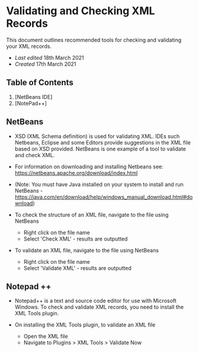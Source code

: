 # Validating and Checking XML Records 

This document outlines recommended tools for checking and validating your XML records.

- _Last edited_ 18th March 2021
- _Created_ 17th March 2021

## Table of Contents
1. [NetBeans IDE]
1. [NotePad++]


## NetBeans

- XSD (XML Schema definition) is used for validating XML. IDEs such Netbeans, Eclipse and some Editors provide suggestions in the XML file based on XSD provided. NetBeans is one example of a tool to validate and check XML.

- For information on downloading and installing Netbeans see:
https://netbeans.apache.org/download/index.html 

- (Note: You must have Java installed on your system to install and run NetBeans -https://java.com/en/download/help/windows_manual_download.html#download)

- To check the structure of an XML file, navigate to the file using NetBeans
    - Right click on the file name 
    - Select 'Check XML' - results are outputted 

- To validate an XML file, navigate to the file using NetBeans
    - Right click on the file name 
    - Select 'Validate XML' - results are outputted 
 

## Notepad ++ 

- Notepad++ is a text and source code editor for use with Microsoft Windows. To check and validate XML records, you need to install the XML Tools plugin.

- On installing the XML Tools plugin, to validate an XML file
    -   Open the XML file
    -   Navigate to Plugins > XML Tools > Validate Now


